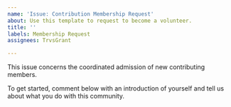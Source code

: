 ```yaml
---
name: 'Issue: Contribution Membership Request'
about: Use this template to request to become a volunteer.
title: ''
labels: Membership Request
assignees: TrvsGrant

---
```


This issue concerns the coordinated admission of new contributing members.

To get started, comment below with an introduction of yourself and tell us about what you do with this community.
